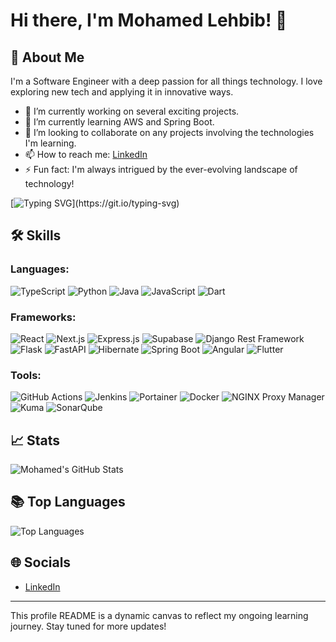 # Hi there, I'm Mohamed Lehbib! 👋

## 🚀 About Me
I'm a Software Engineer with a deep passion for all things technology. I love exploring new tech and applying it in innovative ways.

- 🔭 I’m currently working on several exciting projects.
- 🌱 I’m currently learning AWS and Spring Boot.
- 👯 I’m looking to collaborate on any projects involving the technologies I'm learning.
- 📫 How to reach me: [LinkedIn](http://linkedin.com/in/mohamed-lehbib-abeidna-722970243) 
- ⚡ Fun fact: I'm always intrigued by the ever-evolving landscape of technology!

[![Typing SVG](https://readme-typing-svg.herokuapp.com?font=Fira+Code&pause=1000&width=620&lines=I'm+a+Full+Stack+Developer+with+a+passion+for+DevOps.)](https://git.io/typing-svg)


## 🛠 Skills
### **Languages:**
 ![TypeScript](https://img.shields.io/badge/TypeScript-3178C6?logo=typescript&logoColor=white&style=for-the-badge&logoWidth=20&borderRadius=20)
 ![Python](https://img.shields.io/badge/Python-3776AB?logo=python&logoColor=white&style=for-the-badge&logoWidth=20&borderRadius=20) 
 ![Java](https://img.shields.io/badge/Java-007396?logo=oracle&logoColor=white&style=for-the-badge&logoWidth=20&borderRadius=20)
 ![JavaScript](https://img.shields.io/badge/JavaScript-F7DF1E?logo=javascript&logoColor=black&style=for-the-badge&logoWidth=20&borderRadius=20)
 ![Dart](https://img.shields.io/badge/Dart-0175C2?logo=dart&logoColor=white&style=for-the-badge&logoWidth=20&borderRadius=20)

### **Frameworks:**
![React](https://img.shields.io/badge/React-61DAFB?logo=react&logoColor=black&style=for-the-badge&logoWidth=20&borderRadius=20)
 ![Next.js](https://img.shields.io/badge/Next.js-000000?logo=next.js&logoColor=white&style=for-the-badge&logoWidth=20&borderRadius=20)
 ![Express.js](https://img.shields.io/badge/Express.js-000000?logo=express&logoColor=white&style=for-the-badge&logoWidth=20&borderRadius=20)
 ![Supabase](https://img.shields.io/badge/Supabase-3ECF8E?logo=supabase&logoColor=white&style=for-the-badge&logoWidth=20&borderRadius=20)
 ![Django Rest Framework](https://img.shields.io/badge/Django_Rest_Framework-092E20?logo=django&logoColor=white&style=for-the-badge&logoWidth=20&borderRadius=20)
 ![Flask](https://img.shields.io/badge/Flask-000000?logo=flask&logoColor=white&style=for-the-badge&logoWidth=20&borderRadius=20)
 ![FastAPI](https://img.shields.io/badge/FastAPI-009688?logo=fastapi&logoColor=white&style=for-the-badge&logoWidth=20&borderRadius=20)
 ![Hibernate](https://img.shields.io/badge/Hibernate-59666C?logo=hibernate&logoColor=white&style=for-the-badge&logoWidth=20&borderRadius=20)
 ![Spring Boot](https://img.shields.io/badge/Spring_Boot-6DB33F?logo=spring-boot&logoColor=white&style=for-the-badge&logoWidth=20&borderRadius=20)
 ![Angular](https://img.shields.io/badge/Angular-DD0031?logo=angular&logoColor=white&style=for-the-badge&logoWidth=20&borderRadius=20)
 ![Flutter](https://img.shields.io/badge/Flutter-02569B?logo=flutter&logoColor=white&style=for-the-badge&logoWidth=20&borderRadius=20)

### **Tools:**
 ![GitHub Actions](https://img.shields.io/badge/GitHub_Actions-2088FF?logo=github-actions&logoColor=white&style=for-the-badge&logoWidth=20&borderRadius=20)
 ![Jenkins](https://img.shields.io/badge/Jenkins-D24939?logo=jenkins&logoColor=white&style=for-the-badge&logoWidth=20&borderRadius=20)
 ![Portainer](https://img.shields.io/badge/Portainer-13BEF9?logo=portainer&logoColor=white&style=for-the-badge&logoWidth=20&borderRadius=20)
 ![Docker](https://img.shields.io/badge/Docker-2496ED?logo=docker&logoColor=white&style=for-the-badge&logoWidth=20&borderRadius=20)
 ![NGINX Proxy Manager](https://img.shields.io/badge/NGINX_Proxy_Manager-269539?logo=nginx&logoColor=white&style=for-the-badge&logoWidth=20&borderRadius=20)
 ![Kuma](https://img.shields.io/badge/Kuma-FFD700?logo=kum&logoColor=black&style=for-the-badge&logoWidth=20&borderRadius=20)
 ![SonarQube](https://img.shields.io/badge/SonarQube-4E9BCD?logo=sonarqube&logoColor=white&style=for-the-badge&logoWidth=20&borderRadius=20)


## 📈 Stats
![Mohamed's GitHub Stats](https://github-readme-stats.vercel.app/api?username=Mohamed-lehbib&show_icons=true&theme=tokyonight)

## 📚 Top Languages
![Top Languages](https://github-readme-stats.vercel.app/api/top-langs/?username=Mohamed-lehbib&layout=compact&theme=tokyonight)

## 🌐 Socials
- [LinkedIn](http://linkedin.com/in/mohamed-lehbib-abeidna-722970243)

<!--## 🖼️ My Favorite Projects--->
<!--[![Readme Card](https://github-readme-stats.vercel.app/api/pin/?username=[Your GitHub Username]&repo=[Repository Name]&theme=tokyonight)](https://github.com/[Your GitHub Username]/[Repository Name])-->

<!-- [![Readme Card](https://github-readme-stats.vercel.app/api/pin/?username=[Your GitHub Username]&repo=[Another Repository Name]&theme=tokyonight)](https://github.com/[Your GitHub Username]/[Another Repository Name])
-->

---

This profile README is a dynamic canvas to reflect my ongoing learning journey. Stay tuned for more updates!

